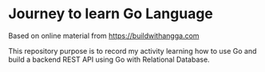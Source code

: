 # Journey to learn Go Language
Based on online material from https://buildwithangga.com

This repository purpose is to record my activity learning how to use Go and build a backend REST API using Go with Relational Database.
